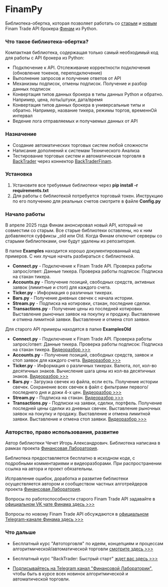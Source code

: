 # FinamPy
Библиотека-обертка, которая позволяет работать со [старым](https://finamweb.github.io/trade-api-docs) и [новым](https://tradeapi.finam.ru) Finam Trade API брокера [Финам](https://www.finam.ru/) из Python.

### Что такое библиотека-обертка?
Компактная библиотека, содержащая только самый необходимый код для работы с API брокера из Python:
- Подключение к API. Отслеживание корректности подключения (обновление токенов, переподключение)
- Выполнение запросов и получение ответов от API
- Механизмы подписок, отмены подписок. Получение и разбор данных подписок
- Конвертация типов данных брокера в типы данных Python и обратно. Например, цена, лоты/штуки, дата/время
- Конвертация типов данных брокера в универсальные типы и обратно. Например, название тикера, режимы торгов, временнОй интервал
- Ведение лога отправляемых и получаемых данных от API

### Назначение
 - Создание автоматических торговых систем любой сложности
 - Написание дополнений к системам Технического Анализа
 - Тестирование торговых систем и автоматическая торговля в [BackTrader](https://www.backtrader.com/) через коннектор [BackTraderFinam](https://github.com/cia76/BackTraderFinam).

### Установка
1. Установите все требуемые библиотеки через **pip install -r requirements.txt**
2. Для работы с библиотекой потребуется торговый токен. Инструкцию по его получению для реальных счетов смотрите в файле **Config.py**

### Начало работы
В апреле 2025 года Финам анонсировал новый API, который не совместим со старым. Все старые библиотеки оставлены, но к ним добавляются суффиксы _old или Old. Когда Финам отключит серверы со старыми библиотеками, они будут удалены из репозитория.

В папке **Examples** находится хорошо документированный код примеров. С них лучше начать разбираться с библиотекой.

- **Connect.py** - Подключение к Finam Trade API. Проверка работы запрос/ответ: Данные тикера. Проверка работы подписок: Подписка на стакан тикера.
- **Accounts.py** - Получение позиций, свободных средств, активных заявок (лимитные и стоп) для каждого счета.
- **Ticker.py** - Информация о различных тикерах.
- **Bars.py** - Получение дневных свечек с начала истории.
- **Stream.py** - Подписка на котировки, стакан, последние сделки.
- **Transactions.py** - Получение цены из последней котировки. Выставление рыночных заявок на покупку и продажу. Выставление и отмена лимитной заявки. Выставление и отмена стоп заявки.

Для старого API примеры находятся в папке **ExamplesOld**

- **Connect.py** - Подключение к Finam Trade API. Проверка работы запрос/ответ: Данные тикера. Проверка работы подписок: Подписка на стакан тикера. [Видеоразбор >>>](https://finlab.vip/wpm/xpy/connect/)
- **Accounts.py** - Получение позиций, свободных средств, заявок и стоп заявок для каждого счета. [Видеоразбор >>>](https://finlab.vip/wpm/xpy/accounts/)
- **Ticker.py** - Информация о различных тикерах. Валюта, лот, кол-во десятичных знаков. Вычисление шага цены из кол-ва десятичных знаков. [Видеоразбор >>>](https://finlab.vip/wpm/xpy/ticker/)
- **Bars.py** - Загрузка свечек из файла, если есть. Получение истории свечек. Сохранение всех свечек в файл с фильтрами первого/последнего дня и дожи 4-х цен. [Видеоразбор >>>](https://finlab.vip/wpm/xpy/bars/)
- **Stream.py** - Подписка на стакан. [Видеоразбор >>>](https://finlab.vip/wpm/xpy/stream/)
- **Transactions.py** - Подписки на заявки, сделки, портфель. Получение последней цены сделки из дневных свечек. Выставление рыночных заявок на покупку и продажу. Выставление и отмена лимитной заявки. Выставление и отмена стоп заявки. [Видеоразбор >>>](https://finlab.vip/wpm/xpy/transactions/)

### Авторство, право использования, развитие
Автор библиотеки Чечет Игорь Александрович. Библиотека написана в рамках проекта [Финансовая Лаборатория](https://finlab.vip/).

Библиотека предоставляется бесплатно в исходном коде, с подробными комментариями и видеоразборами. При распространении ссылка на автора и проект обязательны.

Исправление ошибок, доработка и развитие библиотеки осуществляется автором и сообществом частных алготрейдеров проекта [Финансовая Лаборатория](https://finlab.vip/).

Вопросы по работоспособности старого Finam Trade API задавайте в [официальном VK чате Финама здесь >>>](https://vk.me/join/hJp7QRqRtxEPhIt5hmsSwcpgF/oLeIDZ3uU=)

Вопросы по новому Finam Trade API обсуждаются в [официальном Telegram-канале Финама здесь >>>](https://t.me/finam_trade_api)

### Что дальше
- Бесплатный курс "Автоторговля" по идеям, концепциям и процессам алгоритмической/автоматической торговли [смотрите здесь >>>](https://finlab.vip/wpm-category/autotrading2021/)


- Бесплатный курс "BackTrader: Быстрый старт" [ждет вас здесь >>>](https://finlab.vip/wpm-category/btquickstart/)


- [Подписывайтесь на Telegram канал "Финансовой Лаборатории",](https://t.me/finlabvip) чтобы быть в курсе всех новинок алгоритмической и автоматической торговли.
